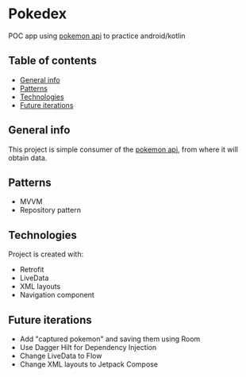 # Pokedex

POC app using [pokemon api](https://pokeapi.co/docs/v2) to practice android/kotlin

## Table of contents
* [General info](#general-info)
* [Patterns](#patterns)
* [Technologies](#technologies)
* [Future iterations](#future-iterations)


## General info
This project is simple consumer of the [pokemon api](https://pokeapi.co/docs/v2), from where it will obtain data.

## Patterns
* MVVM
* Repository pattern

## Technologies
Project is created with:
* Retrofit
* LiveData
* XML layouts
* Navigation component


## Future iterations
* Add "captured pokemon" and saving them using Room
* Use Dagger Hilt for Dependency Injection
* Change LiveData to Flow
* Change XML layouts to Jetpack Compose

